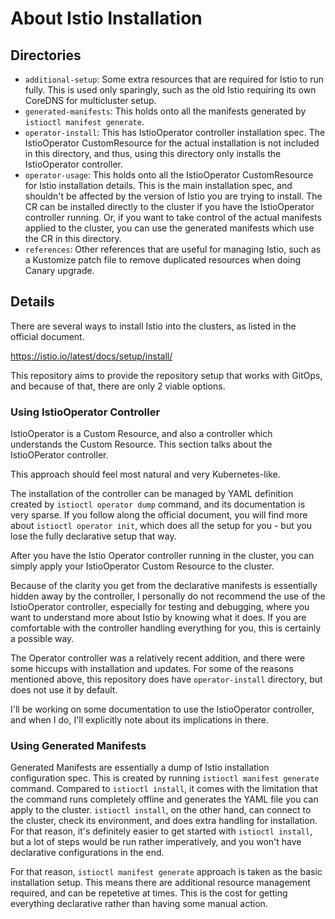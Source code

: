 # About Istio Installation

## Directories

<!-- == i: dirs / begin from: ../../../../docs/snippets/cluster-related/installation.md#[with-istio-directories] == -->

- `additional-setup`: Some extra resources that are required for Istio to run fully. This is used only sparingly, such as the old Istio requiring its own CoreDNS for multicluster setup.
- `generated-manifests`: This holds onto all the manifests generated by `istioctl manifest generate`.
- `operator-install`: This has IstioOperator controller installation spec. The IstioOperator CustomResource for the actual installation is not included in this directory, and thus, using this directory only installs the IstioOperator controller.
- `operator-usage`: This holds onto all the IstioOperator CustomResource for Istio installation details. This is the main installation spec, and shouldn't be affected by the version of Istio you are trying to install. The CR can be installed directly to the cluster if you have the IstioOperator controller running. Or, if you want to take control of the actual manifests applied to the cluster, you can use the generated manifests which use the CR in this directory.
- `references`: Other references that are useful for managing Istio, such as a Kustomize patch file to remove duplicated resources when doing Canary upgrade.

<!-- == i: dirs / end == -->

## Details

<!-- == i: details / begin from: ../../../../docs/snippets/cluster-related/installation.md#[with-istio-details] == -->

There are several ways to install Istio into the clusters, as listed in the official document.

https://istio.io/latest/docs/setup/install/

This repository aims to provide the repository setup that works with GitOps, and because of that, there are only 2 viable options.

### Using IstioOperator Controller

IstioOperator is a Custom Resource, and also a controller which understands the Custom Resource. This section talks about the IstioOPerator controller.

This approach should feel most natural and very Kubernetes-like.

The installation of the controller can be managed by YAML definition created by `istioctl operator dump` command, and its documentation is very sparse. If you follow along the official document, you will find more about `istioctl operator init`, which does all the setup for you - but you lose the fully declarative setup that way.

After you have the Istio Operator controller running in the cluster, you can simply apply your IstioOperator Custom Resource to the cluster.

Because of the clarity you get from the declarative manifests is essentially hidden away by the controller, I personally do not recommend the use of the IstioOperator controller, especially for testing and debugging, where you want to understand more about Istio by knowing what it does. If you are comfortable with the controller handling everything for you, this is certainly a possible way.

The Operator controller was a relatively recent addition, and there were some hiccups with installation and updates. For some of the reasons mentioned above, this repository does have `operator-install` directory, but does not use it by default.

I'll be working on some documentation to use the IstioOperator controller, and when I do, I'll explicitly note about its implications in there.

### Using Generated Manifests

Generated Manifests are essentially a dump of Istio installation configuration spec. This is created by running `istioctl manifest generate` command. Compared to `istioctl install`, it comes with the limitation that the command runs completely offline and generates the YAML file you can apply to the cluster. `istioctl install`, on the other hand, can connect to the cluster, check its environment, and does extra handling for installation. For that reason, it's definitely easier to get started with `istioctl install`, but a lot of steps would be run rather imperatively, and you won't have declarative configurations in the end.

For that reason, `istioctl manifest generate` approach is taken as the basic installation setup. This means there are additional resource management required, and can be repetetive at times. This is the cost for getting everything declarative rather than having some manual action.

<!-- == i: details / end == -->
